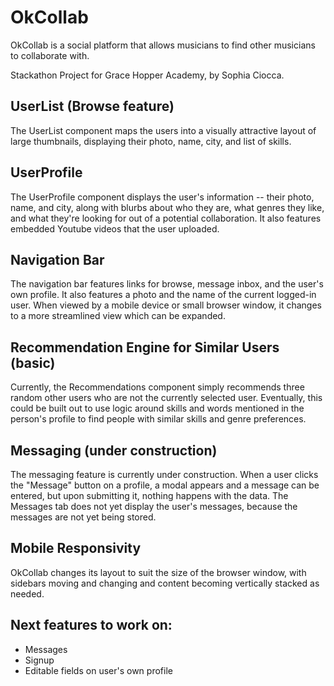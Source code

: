 # OkCollab

OkCollab is a social platform that allows musicians to find other musicians to collaborate with.

Stackathon Project for Grace Hopper Academy, by Sophia Ciocca.

## UserList (Browse feature)
The UserList component maps the users into a visually attractive layout of large thumbnails, displaying their photo, name, city, and list of skills.

## UserProfile
The UserProfile component displays the user's information -- their photo, name, and city, along with blurbs about who they are, what genres they like, and what they're looking for out of a potential collaboration. It also features embedded Youtube videos that the user uploaded.

## Navigation Bar
The navigation bar features links for browse, message inbox, and the user's own profile. It also features a photo and the name of the current logged-in user. When viewed by a mobile device or small browser window, it changes to a more streamlined view which can be expanded.

## Recommendation Engine for Similar Users (basic)
Currently, the Recommendations component simply recommends three random other users who are not the currently selected user. Eventually, this could be built out to use logic around skills and words mentioned in the person's profile to find people with similar skills and genre preferences.

## Messaging (under construction)
The messaging feature is currently under construction. When a user clicks the "Message" button on a profile, a modal appears and a message can be entered, but upon submitting it, nothing happens with the data. The Messages tab does not yet display the user's messages, because the messages are not yet being stored.

## Mobile Responsivity
OkCollab changes its layout to suit the size of the browser window, with sidebars moving and changing and content becoming vertically stacked as needed.

## Next features to work on:
* Messages
* Signup
* Editable fields on user's own profile
